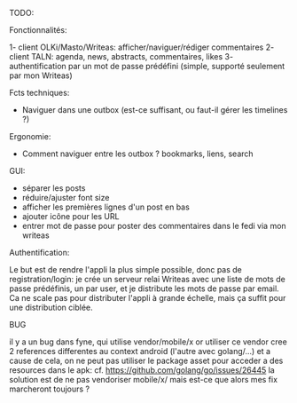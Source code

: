 TODO:

Fonctionnalités:

1- client OLKi/Masto/Writeas: afficher/naviguer/rédiger commentaires
2- client TALN: agenda, news, abstracts, commentaires, likes
3- authentification par un mot de passe prédéfini (simple, supporté seulement par mon Writeas)

Fcts techniques:

- Naviguer dans une outbox (est-ce suffisant, ou faut-il gérer les timelines ?)

Ergonomie:

- Comment naviguer entre les outbox ? bookmarks, liens, search

GUI:

- séparer les posts
- réduire/ajuster font size
- afficher les premières lignes d'un post en bas
- ajouter icône pour les URL
- entrer mot de passe pour poster des commentaires dans le fedi via mon writeas

Authentification:

Le but est de rendre l'appli la plus simple possible, donc pas de registration/login:
je crée un serveur relai Writeas avec une liste de mots de passe prédéfinis, un par user,
et je distribute les mots de passe par email.
Ca ne scale pas pour distributer l'appli à grande échelle, mais ça suffit pour une distribution ciblée.

BUG

il y a un bug dans fyne, qui utilise vendor/mobile/x
or utiliser ce vendor cree 2 references differentes au context android (l'autre avec golang/...) et a cause de cela,
on ne peut pas utiliser le package asset pour acceder a des resources dans le apk:
cf. https://github.com/golang/go/issues/26445
la solution est de ne pas vendoriser mobile/x/ mais est-ce que alors mes fix marcheront toujours ?


